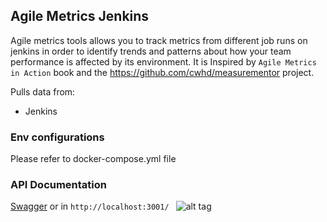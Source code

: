## Agile Metrics Jenkins

Agile metrics tools allows you to track metrics from different job runs on jenkins in order to identify trends and
patterns about how your team performance is affected by its environment. It is Inspired by `Agile Metrics in Action`
book and the https://github.com/cwhd/measurementor project.

Pulls data from:

- Jenkins

### Env configurations

Please refer to docker-compose.yml file

### API Documentation

[Swagger](https://petstore.swagger.io/?url=https://raw.githubusercontent.com/patitalabs/agile-metrics-jenkins/main/src/api/resources/agile-metrics-jenkins-open-api.yml)
or in ```http://localhost:3001/ ```
![alt tag](https://raw.githubusercontent.com/patitalabs/agile-metrics-jenkins/main/screenshots/metrics-api-1.png) 
